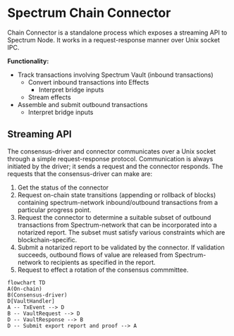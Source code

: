 # Spectrum Chain Connector

Chain Connector is a standalone process which exposes a streaming API to Spectrum Node. It works in a
request-response manner over Unix socket IPC. 

**Functionality:**
* Track transactions involving Spectrum Vault (inbound transactions)
  * Convert inbound transactions into Effects
    * Interpret bridge inputs
  * Stream effects
* Assemble and submit outbound transactions
  * Interpret bridge inputs
  
## Streaming API

The consensus-driver and connector communicates over a Unix socket through a simple request-response
protocol. Communication is always initiated by the driver; it sends a request and the connector
responds. The requests that the consensus-driver can make are:
 1. Get the status of the connector
 2. Request on-chain state transitions (appending or rollback of blocks) containing spectrum-network
    inbound/outbound transactions from a particular progress point.
 3. Request the connector to determine a suitable subset of outbound transactions from Spectrum-network
    that can be incorporated into a notarized report. The subset must satisfy various constraints which
    are blockchain-specific.
 4. Submit a notarized report to be validated by the connector. If validation succeeds, outbound
    flows of value are released from Spectrum-network to recipients as specified in the report.
 5. Request to effect a rotation of the consensus commmittee.


```mermaid
flowchart TD
A(On-chain)
B(Consensus-driver)
D[VaultHandler]
A -- TxEvent --> D
B -- VaultRequest --> D
D -- VaultResponse --> B
D -- Submit export report and proof --> A
```
